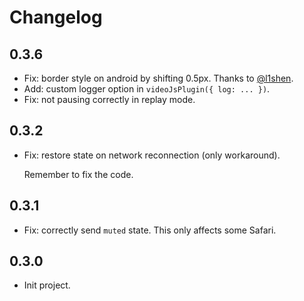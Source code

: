 # Changelog

## 0.3.6

- Fix: border style on android by shifting 0.5px. Thanks to [@l1shen].
- Add: custom logger option in `videoJsPlugin({ log: ... })`.
- Fix: not pausing correctly in replay mode.

## 0.3.2

- Fix: restore state on network reconnection (only workaround).

  Remember to fix the code.

## 0.3.1

- Fix: correctly send `muted` state. This only affects some Safari.

## 0.3.0

- Init project.


[@l1shen]: https://github.com/l1shen
